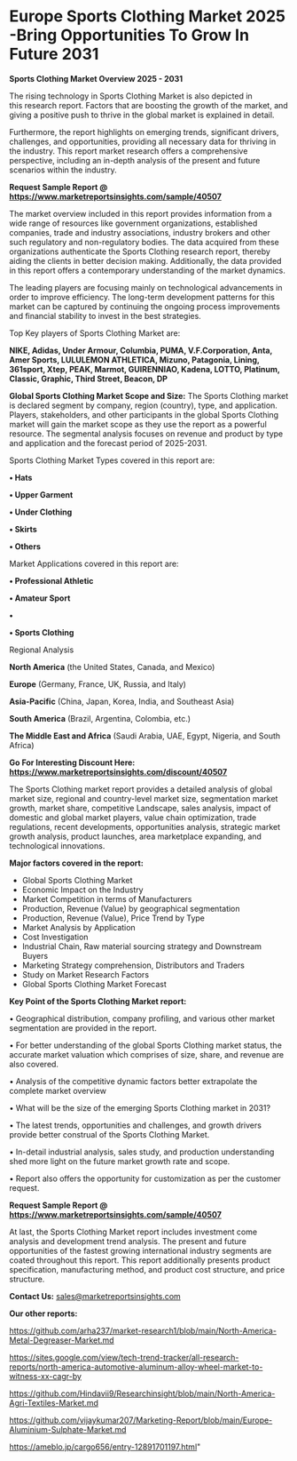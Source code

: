 # Europe Sports Clothing Market 2025 -Bring Opportunities To Grow In Future 2031

<Strong> Sports Clothing Market Overview 2025 - 2031</strong>

The rising technology in Sports Clothing Market is also depicted in this research report. Factors that are boosting the growth of the market, and giving a positive push to thrive in the global market is explained in detail.

Furthermore, the report highlights on emerging trends, significant drivers, challenges, and opportunities, providing all necessary data for thriving in the industry. This report market research offers a comprehensive perspective, including an in-depth analysis of the present and future scenarios within the industry.

<strong>Request Sample Report @ <a href=https://www.marketreportsinsights.com/sample/40507>https://www.marketreportsinsights.com/sample/40507</a></strong>

The market overview included in this report provides information from a wide range of resources like government organizations, established companies, trade and industry associations, industry brokers and other such regulatory and non-regulatory bodies. The data acquired from these organizations authenticate the Sports Clothing research report, thereby aiding the clients in better decision making. Additionally, the data provided in this report offers a contemporary understanding of the market dynamics.

The leading players are focusing mainly on technological advancements in order to improve efficiency. The long-term development patterns for this market can be captured by continuing the ongoing process improvements and financial stability to invest in the best strategies.

Top Key players of Sports Clothing Market are:

<strong>NIKE, Adidas, Under Armour, Columbia, PUMA, V.F.Corporation, Anta, Amer Sports, LULULEMON ATHLETICA, Mizuno, Patagonia, Lining, 361sport, Xtep, PEAK, Marmot, GUIRENNIAO, Kadena, LOTTO, Platinum, Classic, Graphic, Third Street, Beacon, DP</strong>

<strong><b>Global Sports Clothing Market Scope and Size:</b></strong>
The Sports Clothing market is declared segment by company, region (country), type, and application. Players, stakeholders, and other participants in the global Sports Clothing market will gain the market scope as they use the report as a powerful resource. The segmental analysis focuses on revenue and product by type and application and the forecast period of 2025-2031.

Sports Clothing Market Types covered in this report are:

<strong>•  Hats

•  Upper Garment

•  Under Clothing

•  Skirts

•  Others</strong>

Market Applications covered in this report are:

<strong>•  Professional Athletic

•  Amateur Sport

•  

•  Sports Clothing</strong> 

Regional Analysis

<strong>North America</strong> (the United States, Canada, and Mexico)

<strong>Europe</strong> (Germany, France, UK, Russia, and Italy)

<strong>Asia-Pacific</strong> (China, Japan, Korea, India, and Southeast Asia)

<strong>South America</strong> (Brazil, Argentina, Colombia, etc.)

<strong>The Middle East and Africa</strong> (Saudi Arabia, UAE, Egypt, Nigeria, and South Africa)

<strong>Go For Interesting Discount Here: <a href=https://www.marketreportsinsights.com/discount/40507>https://www.marketreportsinsights.com/discount/40507</a></strong>

The Sports Clothing market report provides a detailed analysis of global market size, regional and country-level market size, segmentation market growth, market share, competitive Landscape, sales analysis, impact of domestic and global market players, value chain optimization, trade regulations, recent developments, opportunities analysis, strategic market growth analysis, product launches, area marketplace expanding, and technological innovations.

<strong><b>Major factors covered in the report:</b></strong>
<ul>
  <li>Global Sports Clothing Market </li>
  <li>Economic Impact on the Industry</li>
  <li>Market Competition in terms of Manufacturers</li>
  <li>Production, Revenue (Value) by geographical segmentation</li>
  <li>Production, Revenue (Value), Price Trend by Type</li>
  <li>Market Analysis by Application</li>
  <li>Cost Investigation</li>
  <li>Industrial Chain, Raw material sourcing strategy and Downstream Buyers</li>
  <li>Marketing Strategy comprehension, Distributors and Traders</li>
  <li>Study on Market Research Factors</li>
  <li>Global Sports Clothing Market Forecast</li>
</ul>

<strong><b>Key Point of the Sports Clothing Market report:</b></strong>

• Geographical distribution, company profiling, and various other market segmentation are provided in the report.

• For better understanding of the global Sports Clothing market status, the accurate market valuation which comprises of size, share, and revenue are also covered.

• Analysis of the competitive dynamic factors better extrapolate the complete market overview

• What will be the size of the emerging Sports Clothing market in 2031?

• The latest trends, opportunities and challenges, and growth drivers provide better construal of the Sports Clothing Market.

• In-detail industrial analysis, sales study, and production understanding shed more light on the future market growth rate and scope.

• Report also offers the opportunity for customization as per the customer request.

<strong>Request Sample Report @ <a href=https://www.marketreportsinsights.com/sample/40507>https://www.marketreportsinsights.com/sample/40507</a></strong>

At last, the Sports Clothing Market report includes investment come analysis and development trend analysis. The present and future opportunities of the fastest growing international industry segments are coated throughout this report. This report additionally presents product specification, manufacturing method, and product cost structure, and price structure.

<strong>Contact Us:</strong>
sales@marketreportsinsights.com

<strong>Our other reports:</strong>

<a href=https://github.com/arha237/market-research1/blob/main/North-America-Metal-Degreaser-Market.md>https://github.com/arha237/market-research1/blob/main/North-America-Metal-Degreaser-Market.md</a>

<a href=https://sites.google.com/view/tech-trend-tracker/all-research-reports/north-america-automotive-aluminum-alloy-wheel-market-to-witness-xx-cagr-by>https://sites.google.com/view/tech-trend-tracker/all-research-reports/north-america-automotive-aluminum-alloy-wheel-market-to-witness-xx-cagr-by</a>

<a href=https://github.com/Hindavii9/Researchinsight/blob/main/North-America-Agri-Textiles-Market.md>https://github.com/Hindavii9/Researchinsight/blob/main/North-America-Agri-Textiles-Market.md</a>

<a href=https://github.com/vijaykumar207/Marketing-Report/blob/main/Europe-Aluminium-Sulphate-Market.md>https://github.com/vijaykumar207/Marketing-Report/blob/main/Europe-Aluminium-Sulphate-Market.md</a>

<a href=https://ameblo.jp/cargo656/entry-12891701197.html>https://ameblo.jp/cargo656/entry-12891701197.html</a>"
